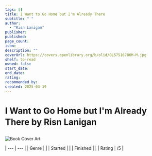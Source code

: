 ```yaml
---
tags: []
title: I Want to Go Home but I'm Already There
subtitle: " "
author:
  - "Risn Lanigan"
publisher: 
published: 
page_count: 
isbn: 
description: ""
coverUrl: https://covers.openlibrary.org/b/olid/OL57516780M-M.jpg
shelf: to-read
owned: false
start_date: 
end_date: 
rating: 
recommended_by: 
created: 2025-03-19
---
```


# I Want to Go Home but I'm Already There by Risn Lanigan

![Book Cover Art](https://covers.openlibrary.org/b/olid/OL57516780M-M.jpg)


| --- | --- |
| Genre |  |
| Started |  |
| Finished |  |
| Rating | /5 |

